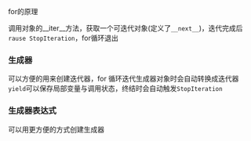 for的原理

调用对象的__iter__方法，获取一个可迭代对象(定义了`__next__`)，迭代完成后`rause StopIteration`，for循环退出

### 生成器

可以方便的用来创建迭代器，for 循环迭代生成器对象时会自动转换成迭代器 `yield`可以保存局部变量与调用状态，终结时会自动触发`StopIteration`

### 生成器表达式

可以用更方便的方式创建生成器